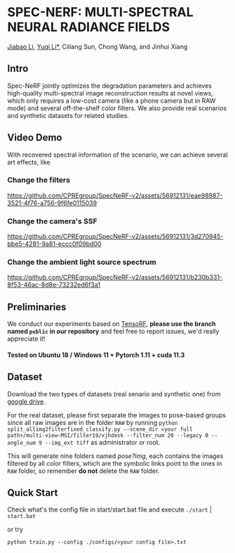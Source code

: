 # SPEC-NERF: MULTI-SPECTRAL NEURAL RADIANCE FIELDS
[Jiabao Li](https://github.com/TIMESTICKING), [Yuqi Li*](https://github.com/kylin-leo), Ciliang Sun, Chong Wang, and Jinhui Xiang


## Intro

Spec-NeRF jointly optimizes the degradation parameters and achieves high-quality multi-spectral image reconstruction results at novel views, which only requires a low-cost camera (like a phone camera but in RAW mode) and several off-the-shelf color filters. We also provide real scenarios and synthetic datasets for related studies.

## Video Demo
With recovered spectral information of the scenario, we can achieve several art effects, like

### Change the filters


https://github.com/CPREgroup/SpecNeRF-v2/assets/56912131/eae98987-3521-4f76-a756-9f6fe0115039


### Change the camera's SSF


https://github.com/CPREgroup/SpecNeRF-v2/assets/56912131/3d270945-bbe5-4281-9a81-eccc0f09bd00



### Change the ambient light source spectrum


https://github.com/CPREgroup/SpecNeRF-v2/assets/56912131/b230b331-8f53-46ac-8d8e-73232ed6f3a1



## Preliminaries

We conduct our experiments based on [TensoRF](https://apchenstu.github.io/TensoRF/), **please use the branch named `public` in our repository** and feel free to report issues, we'd really appreciate it!



#### Tested on Ubuntu 18 / Windows 11 + Pytorch 1.11 + cuda 11.3



## Dataset
Download the two types of datasets (real senario and synthetic one) from [google drive](https://drive.google.com/file/d/1wBux0JdsimjoDJfBvOuo8lJWi9ekk3cD/view?usp=drivesdk).

For the real dataset, please first separate the images to pose-based groups since all raw images are in the folder `RAW` by running `python split_allimg2filterfixed_classify.py --scene_dir <your full path>/multi-view-MSI/filter19/xjhdesk --filter_num 20 --legacy 0 --angle_num 9 --img_ext tiff` as administrator or root. 

This will generate nine folders named *pose?img*, each contains the images filtered by all color filters, which are the symbolic links point to the ones in `RAW` folder, so remember **do not** delete the `RAW` folder.


## Quick Start

Check what's the config file in start/start.bat file and execute `./start` | `start.bat` 

or try 

`python train.py --config ./configs/<your config file>.txt`


